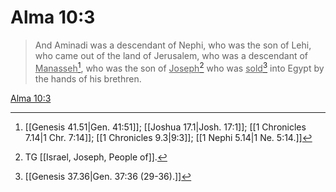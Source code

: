 # Alma 10:3

> And Aminadi was a descendant of Nephi, who was the son of Lehi, who came out of the land of Jerusalem, who was a descendant of <u>Manasseh</u>[^a], who was the son of <u>Joseph</u>[^b] who was <u>sold</u>[^c] into Egypt by the hands of his brethren.

[Alma 10:3](https://www.churchofjesuschrist.org/study/scriptures/bofm/alma/10?lang=eng&id=p3#p3)


[^a]: [[Genesis 41.51|Gen. 41:51]]; [[Joshua 17.1|Josh. 17:1]]; [[1 Chronicles 7.14|1 Chr. 7:14]]; [[1 Chronicles 9.3|9:3]]; [[1 Nephi 5.14|1 Ne. 5:14.]]
[^b]: TG [[Israel, Joseph, People of]].
[^c]: [[Genesis 37.36|Gen. 37:36 (29-36).]]
